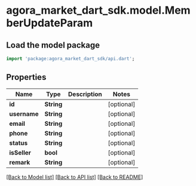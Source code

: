 # agora_market_dart_sdk.model.MemberUpdateParam

## Load the model package
```dart
import 'package:agora_market_dart_sdk/api.dart';
```

## Properties
Name | Type | Description | Notes
------------ | ------------- | ------------- | -------------
**id** | **String** |  | [optional] 
**username** | **String** |  | [optional] 
**email** | **String** |  | [optional] 
**phone** | **String** |  | [optional] 
**status** | **String** |  | [optional] 
**isSeller** | **bool** |  | [optional] 
**remark** | **String** |  | [optional] 

[[Back to Model list]](../README.md#documentation-for-models) [[Back to API list]](../README.md#documentation-for-api-endpoints) [[Back to README]](../README.md)


